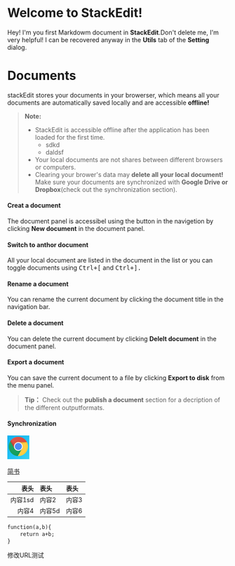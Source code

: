 # Welcome to StackEdit!

Hey! I'm you first Markdowm document in **StackEdit**.Don't delete me, I'm very helpful! I can be recovered anyway in the **Utils** tab of the **Setting** dialog.

# Documents

stackEdit stores your documents in your browerser, which means all your documents are automatically saved locally and are accessible **offline!**

> **Note:**
> * StackEdit is accessible offline after the application has been loaded for the first time.
>    * sdkd 
>    * daldsf
> * Your local documents are not shares between different browsers or computers.
> * Clearing your brower's data may **delete all your local document!** Make sure your documents are synchronized with **Google Drive or Dropbox**(check out the synchronization section).

#### Creat a document

The document panel is accessibel using the button in the navigetion by clicking **New document** in the document panel.

#### Switch to anthor document

All your local document are listed in the document in the list or you can toggle documents using <kbd>Ctrl+[</kbd> and <kbd> Ctrl+].

#### Rename a document 

You can rename the current document by clicking the document title in the navigation bar.

#### Delete a document

You can delete the current document by clicking **Delelt document** in the document panel.

#### Export a document 

You can save the current document to a file by clicking **Export to disk** from the menu panel.

> **Tip：** Check out the **publish a document** section for a decription of the different outputformats.

#### Synchronization

![缩略图](google.png "googel")

[简书](http://jianshu.com)

|表头 | 表头 | 表头|
|--:|:--|:--|
|内容1sd   | 内容2 | 内容3|
|内容4 | 内容5d| 内容6|

    function(a,b){
        return a+b;
    }

修改URL测试